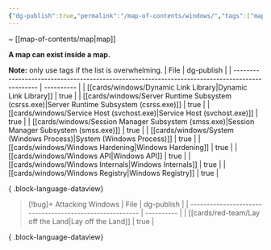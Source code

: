 ```yaml
---
{"dg-publish":true,"permalink":"/map-of-contents/windows/","tags":["map"]}
---
```


~ [[map-of-contents/map\|map]]

**A map can exist inside a map.**

**Note:** only use tags if the list is overwhelming.
| File                                                                                            | dg-publish |
| ----------------------------------------------------------------------------------------------- | ---------- |
| [[cards/windows/Dynamic Link Library\|Dynamic Link Library]]                                 | true       |
| [[cards/windows/Server Runtime Subsystem (csrss.exe)\|Server Runtime Subsystem (csrss.exe)]] | true       |
| [[cards/windows/Service Host (svchost.exe)\|Service Host (svchost.exe)]]                     | true       |
| [[cards/windows/Session Manager Subsystem (smss.exe)\|Session Manager Subsystem (smss.exe)]] | true       |
| [[cards/windows/System (Windows Process)\|System (Windows Process)]]                         | true       |
| [[cards/windows/Windows Hardening\|Windows Hardening]]                                       | true       |
| [[cards/windows/Windows API\|Windows API]]                                                   | true       |
| [[cards/windows/Windows Internals\|Windows Internals]]                                       | true       |
| [[cards/windows/Windows Registry\|Windows Registry]]                                         | true       |

{ .block-language-dataview}

> [!bug]+ Attacking Windows
>  | File                                                     | dg-publish |
> | -------------------------------------------------------- | ---------- |
> | [[cards/red-team/Lay off the Land\|Lay off the Land]] | true       |
> 
{ .block-language-dataview}


